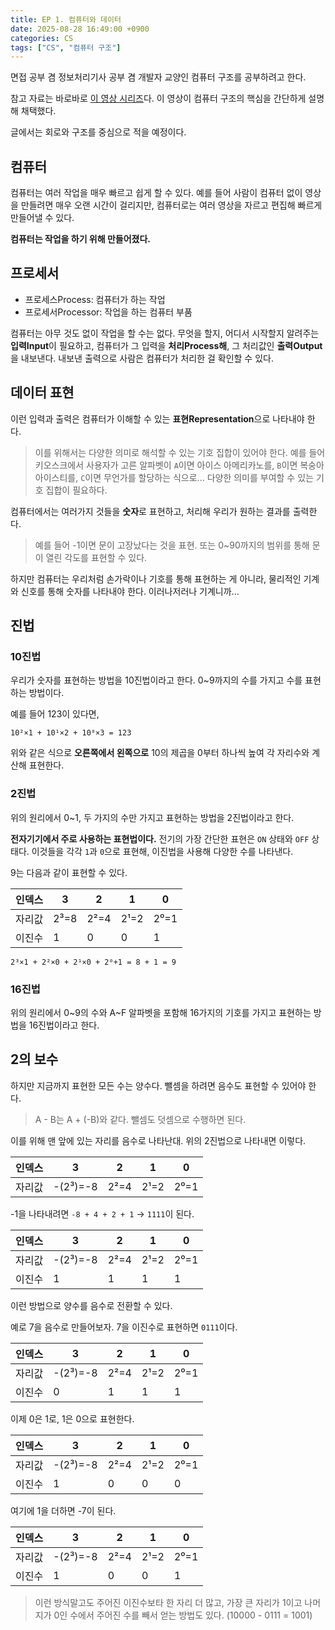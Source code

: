 ```yaml
---
title: EP 1. 컴퓨터와 데이터
date: 2025-08-28 16:49:00 +0900
categories: CS
tags: ["CS", "컴퓨터 구조"]
---
```


면접 공부 겸 정보처리기사 공부 겸 개발자 교양인 컴퓨터 구조를 공부하려고 한다.

참고 자료는 바로바로 [이 영상 시리즈](https://www.youtube.com/watch?v=HhY4RCu6bB4&list=PLKbvCgwMcH7DBn9sITJ2QvNCO7AwF75v_)다. 이 영상이 컴퓨터 구조의 핵심을 간단하게 설명해 채택했다.

글에서는 회로와 구조를 중심으로 적을 예정이다.

## 컴퓨터

컴퓨터는 여러 작업을 매우 빠르고 쉽게 할 수 있다. 예를 들어 사람이 컴퓨터 없이 영상을 만들려면 매우 오랜 시간이 걸리지만, 컴퓨터로는 여러 영상을 자르고 편집해 빠르게 만들어낼 수 있다.

**컴퓨터는 작업을 하기 위해 만들어졌다.**

## 프로세서

- 프로세스Process: 컴퓨터가 하는 작업
- 프로세서Processor: 작업을 하는 컴퓨터 부품

컴퓨터는 아무 것도 없이 작업을 할 수는 없다. 무엇을 할지, 어디서 시작할지 알려주는 **입력Input**이 필요하고, 컴퓨터가 그 입력을 **처리Process해**, 그 처리값인 **출력Output**을 내보낸다. 내보낸 출력으로 사람은 컴퓨터가 처리한 걸 확인할 수 있다.

## 데이터 표현

이런 입력과 출력은 컴퓨터가 이해할 수 있는 **표현Representation**으로 나타내야 한다.

> 이를 위해서는 다양한 의미로 해석할 수 있는 기호 집합이 있어야 한다. 예를 들어 키오스크에서 사용자가 고른 알파벳이 `A`이면 아이스 아메리카노를, `B`이면 복숭아 아이스티를, `C`이면 무언가를 할당하는 식으로... 다양한 의미를 부여할 수 있는 기호 집합이 필요하다.

컴퓨터에서는 여러가지 것들을 **숫자**로 표현하고, 처리해 우리가 원하는 결과를 출력한다.

> 예를 들어 -1이면 문이 고장났다는 것을 표현. 또는 0~90까지의 범위를 통해 문이 열린 각도를 표현할 수 있다.

하지만 컴퓨터는 우리처럼 손가락이나 기호를 통해 표현하는 게 아니라, 물리적인 기계와 신호를 통해 숫자를 나타내야 한다. 이러나저러나 기계니까...

## 진법

### 10진법

우리가 숫자를 표현하는 방법을 10진법이라고 한다. 0~9까지의 수를 가지고 수를 표현하는 방법이다.

예를 들어 123이 있다면,

```
10²×1 + 10¹×2 + 10⁰×3 = 123
```

위와 같은 식으로 **오른쪽에서 왼쪽으로** 10의 제곱을 0부터 하나씩 높여 각 자리수와 계산해 표현한다.

### 2진법

위의 원리에서 0~1, 두 가지의 수만 가지고 표현하는 방법을 2진법이라고 한다.

**전자기기에서 주로 사용하는 표현법이다.** 전기의 가장 간단한 표현은 `ON` 상태와 `OFF` 상태다. 이것들을 각각 `1`과 `0`으로 표현해, 이진법을 사용해 다양한 수를 나타낸다. 

9는 다음과 같이 표현할 수 있다.

| 인덱스 | 3    | 2    | 1    | 0    |
|--------|------|------|------|------|
| 자리값 | 2³=8 | 2²=4 | 2¹=2 | 2⁰=1 |
| 이진수 | 1    | 0    | 0    | 1    |

```
2³×1 + 2²×0 + 2¹×0 + 2⁰+1 = 8 + 1 = 9
```

### 16진법

위의 원리에서 0~9의 수와 A~F 알파벳을 포함해 16가지의 기호를 가지고 표현하는 방법을 16진법이라고 한다.

## 2의 보수 

하지만 지금까지 표현한 모든 수는 양수다. 뺄셈을 하려면 음수도 표현할 수 있어야 한다.

> A - B는 A + (-B)와 같다. 뺄셈도 덧셈으로 수행하면 된다.

이를 위해 맨 앞에 있는 자리를 음수로 나타난대. 위의 2진법으로 나타내면 이렇다.

| 인덱스 | 3    | 2    | 1    | 0    |
|--------|------|------|------|------|
| 자리값 | -(2³)=-8 | 2²=4 | 2¹=2 | 2⁰=1 |

-1을 나타내려면 `-8 + 4 + 2 + 1` → `1111`이 된다.

| 인덱스 | 3    | 2    | 1    | 0    |
|--------|------|------|------|------|
| 자리값 | -(2³)=-8 | 2²=4 | 2¹=2 | 2⁰=1 |
| 이진수 | 1    | 1    | 1    | 1    |


이런 방법으로 양수를 음수로 전환할 수 있다.

예로 7을 음수로 만들어보자. 7을 이진수로 표현하면 `0111`이다.

| 인덱스 | 3    | 2    | 1    | 0    |
|--------|------|------|------|------|
| 자리값 | -(2³)=-8 | 2²=4 | 2¹=2 | 2⁰=1 |
| 이진수 | 0    | 1    | 1    | 1    |

이제 0은 1로, 1은 0으로 표현한다.

| 인덱스 | 3    | 2    | 1    | 0    |
|--------|------|------|------|------|
| 자리값 | -(2³)=-8 | 2²=4 | 2¹=2 | 2⁰=1 |
| 이진수 | 1    | 0    | 0    | 0    |

여기에 1을 더하면 -7이 된다.

| 인덱스 | 3    | 2    | 1    | 0    |
|--------|------|------|------|------|
| 자리값 | -(2³)=-8 | 2²=4 | 2¹=2 | 2⁰=1 |
| 이진수 | 1    | 0    | 0    | 1    |

> 이런 방식말고도 주어진 이진수보타 한 자리 더 많고, 가장 큰 자리가 1이고 나머지가 0인 수에서 주어진 수를 빼서 얻는 방법도 있다. (10000 - 0111 = 1001)